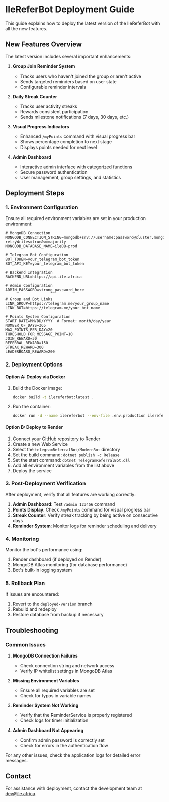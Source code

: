 # IleReferBot Deployment Guide

This guide explains how to deploy the latest version of the IleReferBot with all the new features.

## New Features Overview

The latest version includes several important enhancements:

1. **Group Join Reminder System**
   - Tracks users who haven't joined the group or aren't active
   - Sends targeted reminders based on user state
   - Configurable reminder intervals

2. **Daily Streak Counter**
   - Tracks user activity streaks
   - Rewards consistent participation
   - Sends milestone notifications (7 days, 30 days, etc.)

3. **Visual Progress Indicators**
   - Enhanced `/myPoints` command with visual progress bar
   - Shows percentage completion to next stage
   - Displays points needed for next level

4. **Admin Dashboard**
   - Interactive admin interface with categorized functions
   - Secure password authentication
   - User management, group settings, and statistics

## Deployment Steps

### 1. Environment Configuration

Ensure all required environment variables are set in your production environment:

```
# MongoDB Connection
MONGODB_CONNECTION_STRING=mongodb+srv://username:password@cluster.mongodb.net/dbname?retryWrites=true&w=majority
MONGODB_DATABASE_NAME=ileDB-prod

# Telegram Bot Configuration
BOT_TOKEN=your_telegram_bot_token
BOT_API_KEY=your_telegram_bot_token

# Backend Integration
BACKEND_URL=https://api.ile.africa

# Admin Configuration
ADMIN_PASSWORD=strong_password_here

# Group and Bot Links
LINK_GROUP=https://telegram.me/your_group_name
LINK_BOT=https://telegram.me/your_bot_name

# Points System Configuration
START_DATE=MM/DD/YYYY  # Format: month/day/year
NUMBER_OF_DAYS=365
MAX_POINTS_PER_DAY=20
THRESHOLD_FOR_MESSAGE_POINT=10
JOIN_REWARD=30
REFERRAL_REWARD=150
STREAK_REWARD=300
LEADERBOARD_REWARD=200
```

### 2. Deployment Options

#### Option A: Deploy via Docker

1. Build the Docker image:
   ```bash
   docker build -t ilereferbot:latest .
   ```

2. Run the container:
   ```bash
   docker run -d --name ilereferbot --env-file .env.production ilereferbot:latest
   ```

#### Option B: Deploy to Render

1. Connect your GitHub repository to Render
2. Create a new Web Service
3. Select the `telegramReferralBot/ModernBot` directory
4. Set the build command: `dotnet publish -c Release`
5. Set the start command: `dotnet TelegramReferralBot.dll`
6. Add all environment variables from the list above
7. Deploy the service

### 3. Post-Deployment Verification

After deployment, verify that all features are working correctly:

1. **Admin Dashboard**: Test `/admin 123456` command
2. **Points Display**: Check `/myPoints` command for visual progress bar
3. **Streak Counter**: Verify streak tracking by being active on consecutive days
4. **Reminder System**: Monitor logs for reminder scheduling and delivery

### 4. Monitoring

Monitor the bot's performance using:

1. Render dashboard (if deployed on Render)
2. MongoDB Atlas monitoring (for database performance)
3. Bot's built-in logging system

### 5. Rollback Plan

If issues are encountered:

1. Revert to the `deployed-version` branch
2. Rebuild and redeploy
3. Restore database from backup if necessary

## Troubleshooting

### Common Issues

1. **MongoDB Connection Failures**
   - Check connection string and network access
   - Verify IP whitelist settings in MongoDB Atlas

2. **Missing Environment Variables**
   - Ensure all required variables are set
   - Check for typos in variable names

3. **Reminder System Not Working**
   - Verify that the ReminderService is properly registered
   - Check logs for timer initialization

4. **Admin Dashboard Not Appearing**
   - Confirm admin password is correctly set
   - Check for errors in the authentication flow

For any other issues, check the application logs for detailed error messages.

## Contact

For assistance with deployment, contact the development team at dev@ile.africa.
